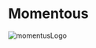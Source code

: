 # Momentous
![momentusLogo](https://user-images.githubusercontent.com/74746211/117521730-20fd6580-af64-11eb-9522-6c4a865877c4.png)


